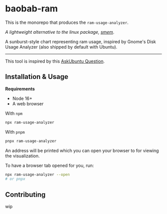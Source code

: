 # baobab-ram

This is the monorepo that produces the `ram-usage-analyzer`.

_A lightweight alternative to the linux package, [smem][ubuntu-smem]_.

[ubuntu-smem]: https://manpages.ubuntu.com/manpages/trusty/man8/smem.8.html

A sunburst-style chart representing ram usage, inspired by Gnome's Disk Usage Analyzer (also shipped by default with Ubuntu).

-------------------

This tool is inspired by this [AskUbuntu Question][ask-ubuntu-inspiration].

[ask-ubuntu-inspiration]: https://askubuntu.com/questions/1428703/is-there-a-utility-like-baobab-but-for-memory-ram/1428705?noredirect=1#comment2488516_1428705



## Installation & Usage

**Requirements**

- Node 16+
- A web browser


With `npm`

```bash
npx ram-usage-analyzer
```

With `pnpm`
```bash
pnpx ram-usage-analyzer
```

An address will be printed which you can open your browser to for viewing the visualization.

To have a browser tab opened for you, run:
```bash
npx ram-usage-analyzer --open
# or pnpx
```

## Contributing

wip
